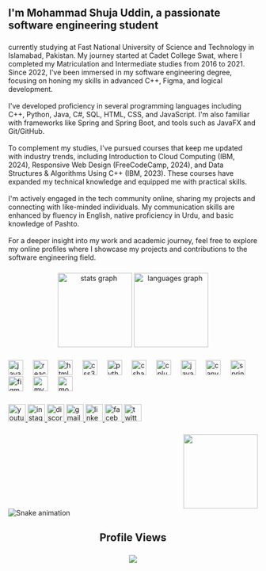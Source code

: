<h2 align="left">I'm Mohammad Shuja Uddin, a passionate software engineering student</h2>

###

<p align="left">currently studying at Fast National University of Science and Technology in Islamabad, Pakistan. My journey started at Cadet College Swat, where I completed my Matriculation and Intermediate studies from 2016 to 2021. Since 2022, I've been immersed in my software engineering degree, focusing on honing my skills in advanced C++, Figma, and logical development.<br><br>I've developed proficiency in several programming languages including C++, Python, Java, C#, SQL, HTML, CSS, and JavaScript. I'm also familiar with frameworks like Spring and Spring Boot, and tools such as JavaFX and Git/GitHub.<br><br>To complement my studies, I've pursued courses that keep me updated with industry trends, including Introduction to Cloud Computing (IBM, 2024), Responsive Web Design (FreeCodeCamp, 2024), and Data Structures & Algorithms Using C++ (IBM, 2023). These courses have expanded my technical knowledge and equipped me with practical skills.<br><br>I'm actively engaged in the tech community online, sharing my projects and connecting with like-minded individuals. My communication skills are enhanced by fluency in English, native proficiency in Urdu, and basic knowledge of Pashto.<br><br>For a deeper insight into my work and academic journey, feel free to explore my online profiles where I showcase my projects and contributions to the software engineering field.</p>

###

<div align="center">
  <img src="https://github-readme-stats.vercel.app/api?username=shuja609&hide_title=false&hide_rank=false&show_icons=true&include_all_commits=true&count_private=true&disable_animations=false&theme=dracula&locale=en&hide_border=false" height="150" alt="stats graph"  />
  <img src="https://github-readme-stats.vercel.app/api/top-langs?username=shuja609&locale=en&hide_title=false&layout=compact&card_width=320&langs_count=5&theme=dracula&hide_border=false" height="150" alt="languages graph"  />
</div>

###

<div align="left">
  <img src="https://cdn.jsdelivr.net/gh/devicons/devicon/icons/javascript/javascript-original.svg" height="30" alt="javascript logo"  />
  <img width="12" />
  <img src="https://cdn.jsdelivr.net/gh/devicons/devicon/icons/react/react-original.svg" height="30" alt="react logo"  />
  <img width="12" />
  <img src="https://cdn.jsdelivr.net/gh/devicons/devicon/icons/html5/html5-original.svg" height="30" alt="html5 logo"  />
  <img width="12" />
  <img src="https://cdn.jsdelivr.net/gh/devicons/devicon/icons/css3/css3-original.svg" height="30" alt="css3 logo"  />
  <img width="12" />
  <img src="https://cdn.jsdelivr.net/gh/devicons/devicon/icons/python/python-original.svg" height="30" alt="python logo"  />
  <img width="12" />
  <img src="https://cdn.jsdelivr.net/gh/devicons/devicon/icons/csharp/csharp-original.svg" height="30" alt="csharp logo"  />
  <img width="12" />
  <img src="https://cdn.jsdelivr.net/gh/devicons/devicon/icons/cplusplus/cplusplus-original.svg" height="30" alt="cplusplus logo"  />
  <img width="12" />
  <img src="https://cdn.jsdelivr.net/gh/devicons/devicon/icons/java/java-original.svg" height="30" alt="java logo"  />
  <img width="12" />
  <img src="https://cdn.jsdelivr.net/gh/devicons/devicon/icons/canva/canva-original.svg" height="30" alt="canva logo"  />
  <img width="12" />
  <img src="https://cdn.jsdelivr.net/gh/devicons/devicon/icons/spring/spring-original.svg" height="30" alt="spring logo"  />
  <img width="12" />
  <img src="https://cdn.jsdelivr.net/gh/devicons/devicon/icons/figma/figma-original.svg" height="30" alt="figma logo"  />
  <img width="12" />
  <img src="https://cdn.jsdelivr.net/gh/devicons/devicon/icons/mysql/mysql-original.svg" height="30" alt="mysql logo"  />
  <img width="12" />
  <img src="https://cdn.jsdelivr.net/gh/devicons/devicon/icons/mongodb/mongodb-original.svg" height="30" alt="mongodb logo"  />
</div>

###

<div align="left">
  <a href="https://www.youtube.com/channel/UCA83Ae7dXLn7hahUp0j1kmw" target="_blank">
    <img src="https://img.shields.io/static/v1?message=Youtube&logo=youtube&label=&color=FF0000&logoColor=white&labelColor=&style=for-the-badge" height="35" alt="youtube logo"  />
  </a>
  <a href="https://www.instagram.com/cadet.shuja/?hl=en" target="_blank">
    <img src="https://img.shields.io/static/v1?message=Instagram&logo=instagram&label=&color=E4405F&logoColor=white&labelColor=&style=for-the-badge" height="35" alt="instagram logo"  />
  </a>
  <a href="https://discord.gg/yourserver" target="_blank">
    <img src="https://img.shields.io/static/v1?message=Discord&logo=discord&label=&color=7289DA&logoColor=white&labelColor=&style=for-the-badge" height="35" alt="discord logo"  />
  </a>
  <a href="mailto:shujaqurashi2172@gmail.com" target="_blank">
    <img src="https://img.shields.io/static/v1?message=Gmail&logo=gmail&label=&color=D14836&logoColor=white&labelColor=&style=for-the-badge" height="35" alt="gmail logo"  />
  </a>
  <a href="[https://www.linkedin.com/in/yourusername](https://www.linkedin.com/in/mohammad-shuja-uddin-a95118230?utm_source=share&utm_campaign=share_via&utm_content=profile&utm_medium=android_app)" target="_blank">
    <img src="https://img.shields.io/static/v1?message=LinkedIn&logo=linkedin&label=&color=0077B5&logoColor=white&labelColor=&style=for-the-badge" height="35" alt="linkedin logo"  />
  </a>
  <a href="https://www.facebook.com/shuja.qurashi/" target="_blank">
    <img src="https://img.shields.io/static/v1?message=Facebook&logo=facebook&label=&color=1877F2&logoColor=white&labelColor=&style=for-the-badge" height="35" alt="facebook logo"  />
  </a>
  <a href="https://x.com/shuja_qurashi" target="_blank">
    <img src="https://img.shields.io/static/v1?message=Twitter&logo=twitter&label=&color=1DA1F2&logoColor=white&labelColor=&style=for-the-badge" height="35" alt="twitter logo"  />
  </a>
</div>


###

<img align="right" height="150" src="https://camo.githubusercontent.com/0f29f451e1d49ffaafadef1244f72c63d200f4058681268b62de33103cf612d7/68747470733a2f2f692e70696e696d672e636f6d2f6f726967696e616c732f65302f64622f38362f65306462383639303839353430376430333962393466373562363234343033352e676966"  />

###

<br clear="both">

<img src="https://raw.githubusercontent.com/shuja609/shuja609/output/snake.svg" alt="Snake animation" />

###

<h2 align="center">Profile Views</h2>

###

<div align="center">
  <img src="https://profile-counter.glitch.me/shuja609/count.svg?"  />
</div>

###
